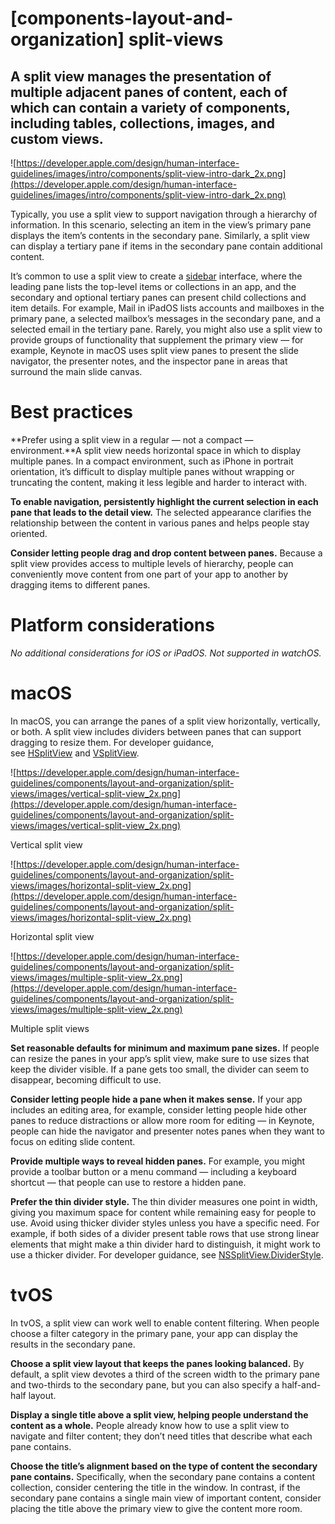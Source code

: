 # **[components-layout-and-organization] split-views**

## A split view manages the presentation of multiple adjacent panes of content, each of which can contain a variety of components, including tables, collections, images, and custom views.

![https://developer.apple.com/design/human-interface-guidelines/images/intro/components/split-view-intro-dark_2x.png](https://developer.apple.com/design/human-interface-guidelines/images/intro/components/split-view-intro-dark_2x.png)

Typically, you use a split view to support navigation through a hierarchy of information. In this scenario, selecting an item in the view’s primary pane displays the item’s contents in the secondary pane. Similarly, a split view can display a tertiary pane if items in the secondary pane contain additional content.

It’s common to use a split view to create a [sidebar](https://developer.apple.com/design/human-interface-guidelines/components/navigation-and-search/sidebars) interface, where the leading pane lists the top-level items or collections in an app, and the secondary and optional tertiary panes can present child collections and item details. For example, Mail in iPadOS lists accounts and mailboxes in the primary pane, a selected mailbox’s messages in the secondary pane, and a selected email in the tertiary pane. Rarely, you might also use a split view to provide groups of functionality that supplement the primary view — for example, Keynote in macOS uses split view panes to present the slide navigator, the presenter notes, and the inspector pane in areas that surround the main slide canvas.

# **Best practices**

**Prefer using a split view in a regular — not a compact — environment.**A split view needs horizontal space in which to display multiple panes. In a compact environment, such as iPhone in portrait orientation, it’s difficult to display multiple panes without wrapping or truncating the content, making it less legible and harder to interact with.

**To enable navigation, persistently highlight the current selection in each pane that leads to the detail view.** The selected appearance clarifies the relationship between the content in various panes and helps people stay oriented.

**Consider letting people drag and drop content between panes.** Because a split view provides access to multiple levels of hierarchy, people can conveniently move content from one part of your app to another by dragging items to different panes.

# **Platform considerations**

*No additional considerations for iOS or iPadOS. Not supported in watchOS.*

# **macOS**

In macOS, you can arrange the panes of a split view horizontally, vertically, or both. A split view includes dividers between panes that can support dragging to resize them. For developer guidance, see [HSplitView](https://developer.apple.com/documentation/swiftui/hsplitview) and [VSplitView](https://developer.apple.com/documentation/swiftui/vsplitview).

![https://developer.apple.com/design/human-interface-guidelines/components/layout-and-organization/split-views/images/vertical-split-view_2x.png](https://developer.apple.com/design/human-interface-guidelines/components/layout-and-organization/split-views/images/vertical-split-view_2x.png)

Vertical split view

![https://developer.apple.com/design/human-interface-guidelines/components/layout-and-organization/split-views/images/horizontal-split-view_2x.png](https://developer.apple.com/design/human-interface-guidelines/components/layout-and-organization/split-views/images/horizontal-split-view_2x.png)

Horizontal split view

![https://developer.apple.com/design/human-interface-guidelines/components/layout-and-organization/split-views/images/multiple-split-view_2x.png](https://developer.apple.com/design/human-interface-guidelines/components/layout-and-organization/split-views/images/multiple-split-view_2x.png)

Multiple split views

**Set reasonable defaults for minimum and maximum pane sizes.** If people can resize the panes in your app’s split view, make sure to use sizes that keep the divider visible. If a pane gets too small, the divider can seem to disappear, becoming difficult to use.

**Consider letting people hide a pane when it makes sense.** If your app includes an editing area, for example, consider letting people hide other panes to reduce distractions or allow more room for editing — in Keynote, people can hide the navigator and presenter notes panes when they want to focus on editing slide content.

**Provide multiple ways to reveal hidden panes.** For example, you might provide a toolbar button or a menu command — including a keyboard shortcut — that people can use to restore a hidden pane.

**Prefer the thin divider style.** The thin divider measures one point in width, giving you maximum space for content while remaining easy for people to use. Avoid using thicker divider styles unless you have a specific need. For example, if both sides of a divider present table rows that use strong linear elements that might make a thin divider hard to distinguish, it might work to use a thicker divider. For developer guidance, see [NSSplitView.DividerStyle](https://developer.apple.com/documentation/appkit/nssplitview/dividerstyle).

# **tvOS**

In tvOS, a split view can work well to enable content filtering. When people choose a filter category in the primary pane, your app can display the results in the secondary pane.

**Choose a split view layout that keeps the panes looking balanced.** By default, a split view devotes a third of the screen width to the primary pane and two-thirds to the secondary pane, but you can also specify a half-and-half layout.

**Display a single title above a split view, helping people understand the content as a whole.** People already know how to use a split view to navigate and filter content; they don’t need titles that describe what each pane contains.

**Choose the title’s alignment based on the type of content the secondary pane contains.** Specifically, when the secondary pane contains a content collection, consider centering the title in the window. In contrast, if the secondary pane contains a single main view of important content, consider placing the title above the primary view to give the content more room.